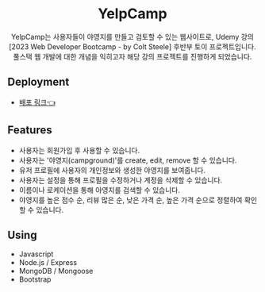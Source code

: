 <div align="center">

# YelpCamp
YelpCamp는 사용자들이 야영지를 만들고 검토할 수 있는 웹사이트로, Udemy 강의 [2023 Web Developer Bootcamp - by Colt Steele] 후반부 토이 프로젝트입니다.
풀스택 웹 개발에 대한 개념을 익히고자 해당 강의 프로젝트를 진행하게 되었습니다.
</div>

## Deployment
- [배포 링크👈](https://yelpcamp-toy.fly.dev/)

## Features
- 사용자는 회원가입 후 사용할 수 있습니다.
- 사용자는 '야영지(campground)'를 create, edit, remove 할 수 있습니다.
- 유저 프로필에 사용자의 개인정보와 생성한 야영지를 보여줍니다.
- 사용자는 설정을 통해 프로필을 수정하거나 계정을 삭제할 수 있습니다.
- 이름이나 로케이션을 통해 야영지를 검색할 수 있습니다.
- 야영지를 높은 점수 순, 리뷰 많은 순, 낮은 가격 순, 높은 가격 순으로 정렬하여 확인할 수 있습니다.

## Using
- Javascript
- Node.js / Express
- MongoDB / Mongoose
- Bootstrap
